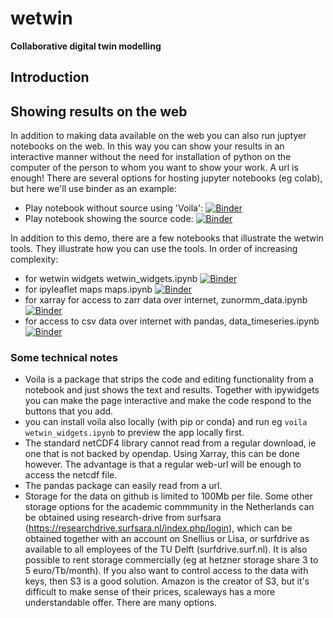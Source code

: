 # wetwin
__Collaborative digital twin modelling__

## Introduction

## Showing results on the web

In addition to making data available on the web you can also run juptyer notebooks on the web. In this way you can show your results in an interactive manner without the need for installation of python on the computer of the person to whom you want to show your work. A url is enough! There are several options for hosting jupyter notebooks (eg colab), but here we'll use binder as an example: 

- Play notebook without source using 'Voila':
[![Binder](https://mybinder.org/badge_logo.svg)](https://mybinder.org/v2/gh/robot144/wetwin/HEAD?labpath=wetwin_dcsm_maps.ipynb) 
- Play notebook showing the source code: [![Binder](https://mybinder.org/badge_logo.svg)](https://mybinder.org/v2/gh/robot144/wetwin/HEAD?urlpath=voila%2Frender%2Fwetwin_dcsm_maps.ipynb)

In addition to this demo, there are a few notebooks that illustrate the wetwin tools. They illustrate how you can use the tools. In order of increasing complexity:

- for wetwin widgets wetwin_widgets.ipynb [![Binder](https://mybinder.org/badge_logo.svg)](https://mybinder.org/v2/gh/robot144/wetwin/HEAD?labpath=wetwin_widgets.ipynb)
- for ipyleaflet maps maps.ipynb [![Binder](https://mybinder.org/badge_logo.svg)](https://mybinder.org/v2/gh/robot144/wetwin/HEAD?labpath=maps.ipynb)
- for xarray for access to zarr data over internet, zunormm_data.ipynb [![Binder](https://mybinder.org/badge_logo.svg)](https://mybinder.org/v2/gh/robot144/wetwin/HEAD?labpath=zunormm_data.ipynb)
- for access to csv data over internet with pandas, data_timeseries.ipynb [![Binder](https://mybinder.org/badge_logo.svg)](https://mybinder.org/v2/gh/robot144/wetwin/HEAD?labpath=data_timeseries.ipynb)


### Some technical notes

- Voila is a package that strips the code and editing functionality from a notebook and just shows the text and results. Together with ipywidgets you can make the page interactive and make the code respond to the buttons that you add.
- you can install voila also locally (with pip or conda) and run eg `voila wetwin_widgets.ipynb` to preview the app locally first.
- The standard netCDF4 library cannot read from a regular download, ie one that is not backed by opendap. Using Xarray, this can be done however. The advantage is that a regular web-url will be enough to access the netcdf file. 
- The pandas package can easily read from a url.
- Storage for the data on github is limited to 100Mb per file. Some other storage options for the academic commmunity in the Netherlands can be obtained  using research-drive from surfsara (https://researchdrive.surfsara.nl/index.php/login), which can be obtained together with an account on Snellius or Lisa, or surfdrive as available to all employees of the TU Delft (surfdrive.surf.nl). It is also possible to rent storage commercially (eg at hetzner storage share 3 to 5 euro/Tb/month). If you also want to control access to the data with keys, then S3 is a good solution. Amazon is the creator of S3, but it's difficult to make sense of their prices, scaleways has a more understandable offer. There are many options.


